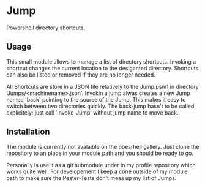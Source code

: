 # Jump
Powershell directory shortcuts.

## Usage
This small module allows to manage a list of directory shortcuts. Invoking a shortcut changes the current location to the desiganted directory.
Shortcuts can also be listed or removed if they are no longer needed.

All Shortcuts are store in a JSON file relatively to the Jump.psm1 in directory 'Jumps/&lt;machinename&gt;.json'. Invokin a jump alwas creates a new Jump named 'back' pointing to the source of the Jump. This makes it easy to switch between two directories quickly. The back-jump hasn't to be called explicitely: just call 'Invoke-Jump' without jump name to move back.

## Installation
The module is currently not avalaible on the poesrhell gallery. Just clone the repository to an place in your module path and you should be ready to go.

Personally is use it as a git submodule under in my profile repository which works quite well. For developement I keep a cone outside of my module path to make sure the Pester-Tests don't mess up my list of Jumps. 
